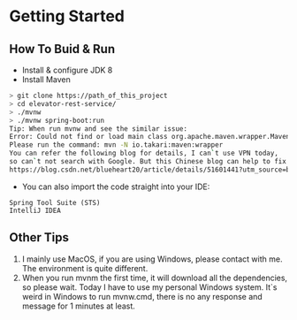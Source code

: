 # Getting Started

## How To Buid & Run

* Install & configure JDK 8
* Install Maven
```sh
> git clone https://path_of_this_project
> cd elevator-rest-service/
> ./mvnw 
> ./mvnw spring-boot:run
Tip: When run mvnw and see the similar issue: 
Error: Could not find or load main class org.apache.maven.wrapper.MavenWrapperMain</br>
Please run the command: mvn -N io.takari:maven:wrapper
You can refer the following blog for details, I can`t use VPN today, 
so can`t not search with Google. But this Chinese blog can help to fix it as well.
https://blog.csdn.net/blueheart20/article/details/51601441?utm_source=blogxgwz0
```
* You can also import the code straight into your IDE:
```
Spring Tool Suite (STS)
IntelliJ IDEA
```
## Other Tips
1. I mainly use MacOS, if you are using Windows, please contact with me. The environment is quite different.
1. When you run mvnm the first time, it will download all the dependencies, so please wait. Today I have to use my personal Windows system. It`s weird in Windows to run mvnw.cmd, there is no any response and message for 1 minutes at least.

